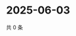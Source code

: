 # 2025-06-03

共 0 条

<!-- BEGIN ZHIHUQUESTIONS -->
<!-- 最后更新时间 Tue Jun 03 2025 01:11:27 GMT+0800 (China Standard Time) -->

<!-- END ZHIHUQUESTIONS -->
